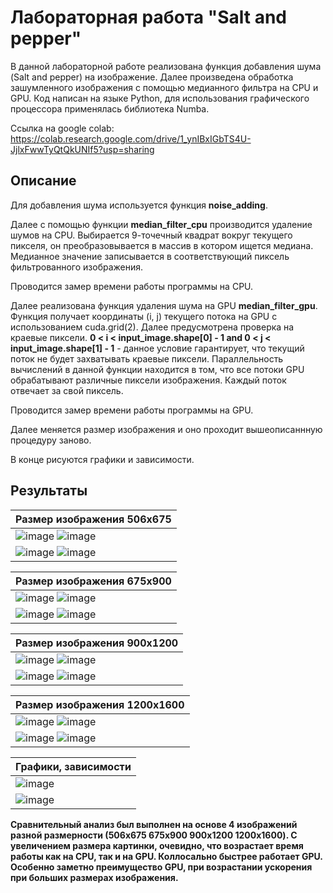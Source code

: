 # Лабораторная работа "Salt and pepper"

В данной лабораторной работе реализована функция добавления шума (Salt and pepper) на изображение. Далее произведена обработка зашумленного изображения с помощью медианного фильтра на CPU и GPU. Код написан на языке Python, для использования графического процессора применялась библиотека Numba.

Ссылка на google colab: https://colab.research.google.com/drive/1_ynIBxIGbTS4U-JjlxFwwTyQtQkUNIf5?usp=sharing

## Описание

Для добавления шума используется функция **noise_adding**.

Далее с помощью функции **median_filter_cpu** производится удаление шумов на CPU. Выбирается 9-точечный квадрат вокруг текущего пикселя, он преобразовывается в массив в котором ищется медиана. Медианное значение записывается в соответствующий пиксель фильтрованного изображения.

Проводится замер времени работы программы на CPU.

Далее реализована функция удаления шума на GPU **median_filter_gpu**. Функция получает координаты (i, j) текущего потока на GPU с использованием cuda.grid(2). Далее предусмотрена проверка на краевые пиксели. **0 < i < input_image.shape[0] - 1 and 0 < j < input_image.shape[1] - 1** - данное условие гарантирует, что текущий поток не будет захватывать краевые пиксели. Параллельность вычислений в данной функции находится в том, что все потоки GPU обрабатывают различные пиксели изображения. Каждый поток отвечает за свой пиксель.

Проводится замер времени работы программы на GPU.

Далее меняется размер изображения и оно проходит вышеописаннную процедуру заново.

В конце рисуются графики и зависимости.

## Результаты

|  Размер изображения 506x675 |
| --  |
| ![image](https://github.com/stillysyw/HPC-SamaraUniversity-2023/assets/154344530/0330f5e3-bd84-44d7-97fc-19c3c30f9fff) ![image](https://github.com/stillysyw/HPC-SamaraUniversity-2023/assets/154344530/30d23eb9-1fe8-45c0-ad6f-0d0bec811f90) |
| ![image](https://github.com/stillysyw/HPC-SamaraUniversity-2023/assets/154344530/92387d82-1dc9-4388-9173-311ff62dd099) ![image](https://github.com/stillysyw/HPC-SamaraUniversity-2023/assets/154344530/cdfd8cd7-e13d-4bdf-b09b-fa02f0eb359b) |


| Размер изображения 675x900 |
| --  |
| ![image](https://github.com/stillysyw/HPC-SamaraUniversity-2023/assets/154344530/bb8d9856-4d80-43c6-b29f-6de3d8df2c16)  ![image](https://github.com/stillysyw/HPC-SamaraUniversity-2023/assets/154344530/5bdae8f6-b78f-4def-bc19-3d390dc70e8f) |
| ![image](https://github.com/stillysyw/HPC-SamaraUniversity-2023/assets/154344530/b782119b-0bc7-4471-b651-6ec2aca88350)  ![image](https://github.com/stillysyw/HPC-SamaraUniversity-2023/assets/154344530/2b24d249-93f2-4d85-8890-b239266426e9) |

| Размер изображения 900x1200 |
| --  |
| ![image](https://github.com/stillysyw/HPC-SamaraUniversity-2023/assets/154344530/2ad0999f-df51-45fa-b318-03a4c47646db) ![image](https://github.com/stillysyw/HPC-SamaraUniversity-2023/assets/154344530/883c5ea8-bde7-4c44-8713-c51f1a7b2a47) |
| ![image](https://github.com/stillysyw/HPC-SamaraUniversity-2023/assets/154344530/4a7407b5-8413-4987-8bec-f5dac22bf64d) ![image](https://github.com/stillysyw/HPC-SamaraUniversity-2023/assets/154344530/b7e4b814-ea81-46d2-9660-0ba1d5b71d73) |

| Размер изображения 1200x1600 |
| --  |
| ![image](https://github.com/stillysyw/HPC-SamaraUniversity-2023/assets/154344530/974b2948-90c3-4a69-8bd8-c9a4b8b8fc8a) ![image](https://github.com/stillysyw/HPC-SamaraUniversity-2023/assets/154344530/b7266e0a-ccd5-4af7-8679-8fd640b3cc02) |
| ![image](https://github.com/stillysyw/HPC-SamaraUniversity-2023/assets/154344530/adb20cdc-29c1-4b9e-8c76-d6875fa158b4) ![image](https://github.com/stillysyw/HPC-SamaraUniversity-2023/assets/154344530/8fef602b-e2aa-4a41-816f-a5b95a3f51b9) |

| Графики, зависимости |
| --  |
| ![image](https://github.com/stillysyw/HPC-SamaraUniversity-2023/assets/154344530/50b8753e-ccb2-44e2-8731-145c99ba5d5a) | 
| ![image](https://github.com/stillysyw/HPC-SamaraUniversity-2023/assets/154344530/7489ca38-a6ea-44dd-8037-6a1459a95278) |

**Сравнительный анализ был выполнен на основе 4 изображений разной размерности **(506x675 675x900 900x1200 1200x1600)**. С увеличением размера картинки, очевидно, что возрастает время работы как на CPU, так и на GPU. Коллосально быстрее работает GPU. Особенно заметно преимущество GPU, при возрастании ускорения при больших размерах изображения.**

